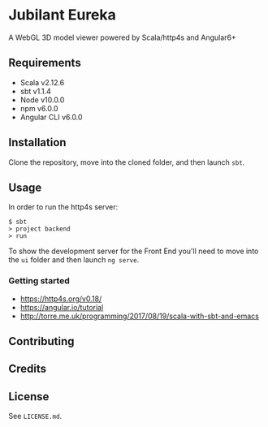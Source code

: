 # Jubilant Eureka
A WebGL 3D model viewer powered by Scala/http4s and Angular6+

## Requirements

* Scala v2.12.6
* sbt v1.1.4
* Node v10.0.0
* npm v6.0.0
* Angular CLI v6.0.0

## Installation

Clone the repository, move into the cloned folder, and then launch `sbt`.


## Usage

In order to run the http4s server:

```
$ sbt
> project backend
> run
```

To show the development server for the Front End you'll need to move into the `ui` folder and then launch `ng serve`.

### Getting started

* https://http4s.org/v0.18/
* https://angular.io/tutorial
* http://torre.me.uk/programming/2017/08/19/scala-with-sbt-and-emacs

## Contributing

## Credits

## License

See `LICENSE.md`.